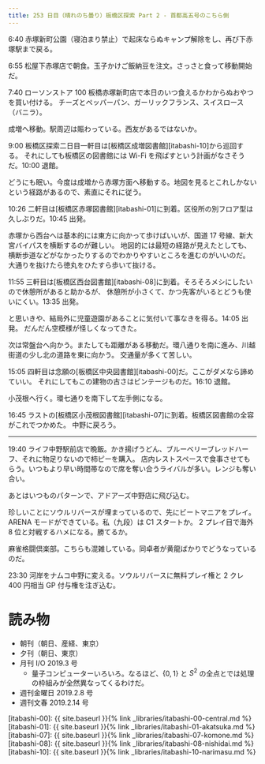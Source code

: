 ```yaml
---
title: 253 日目（晴れのち曇り）板橋区探索 Part 2 - 首都高五号のこちら側
---
```


6:40 赤塚新町公園（寝泊まり禁止）で起床ならぬキャンプ解除をし、再び下赤塚駅まで戻る。

6:55 松屋下赤塚店で朝食。玉子かけご飯納豆を注文。さっさと食って移動開始だ。

7:40 ローソンストア 100 板橋赤塚新町店で本日のいつ食えるかわからぬおやつを買い付ける。
チーズとペッパーパン、ガーリックフランス、スイスロース（バニラ）。

成増へ移動。駅周辺は賑わっている。西友があるではないか。

9:00 板橋区探索二日目一軒目は[板橋区成増図書館][itabashi-10]から巡回する。
それにしても板橋区の図書館には Wi-Fi を飛ばすという計画がなさそうだ。10:00 退館。

どうにも眠い。今度は成増から赤塚方面へ移動する。地図を見るとこれしかないという経路があるので、素直にそれに従う。

10:26 二軒目は[板橋区赤塚図書館][itabashi-01]に到着。区役所の別フロア型は久しぶりだ。10:45 出発。

赤塚から西台へは基本的には東方に向かって歩けばいいが、国道 17 号線、新大宮バイパスを横断するのが難しい。
地図的には最短の経路が見えたとしても、横断歩道などがなかったりするのでわかりやすいところを進むのがいいのだ。
大通りを抜けたら徳丸をひたすら歩いて抜ける。

11:55 三軒目は[板橋区西台図書館][itabashi-08]に到着。そろそろメシにしたいので休憩所があると助かるが、
休憩所が小さくて、かつ先客がいるとどうも使いにくい。13:35 出発。

と思いきや、結局外に児童遊園があることに気付いて事なきを得る。14:05 出発。
だんだん空模様が怪しくなってきた。

次は常盤台へ向かう。またしても距離がある移動だ。環八通りを南に進み、川越街道の少し北の道路を東に向かう。
交通量が多くて苦しい。

15:05 四軒目は念願の[板橋区中央図書館][itabashi-00]だ。ここがダメなら諦めていい。
それにしてもこの建物の古さはビンテージものだ。16:10 退館。

小茂根へ行く。環七通りを南下して左手側になる。

16:45 ラストの[板橋区小茂根図書館][itabashi-07]に到着。板橋区図書館の全容がこれでつかめた。
中野に戻ろう。

----------

19:40 ライフ中野駅前店で晩飯。かき揚げうどん、ブルーベリーブレッドハーフ、それに物足りないので柿ピーを購入。
店内レストスペースで食事させてもらう。いつもより早い時間帯なので席を奪い合うライバルが多い。レンジも奪い合い。

あとはいつものパターンで、アドアーズ中野店に飛び込む。

珍しいことにソウルリバースが埋まっているので、先にビートマニアをプレイ。ARENA モードができている。私（九段）は C1 スタートか。
2 プレイ目で海外 8 位と対戦するハメになる。勝てるか。

麻雀格闘倶楽部。こちらも混雑している。同卓者が黄龍ばかりでどうなっているのだ。

23:30 河岸をナムコ中野に変える。ソウルリバースに無料プレイ権と 2 クレ 400 円相当 GP 付与権を注ぎ込む。

# 読み物

* 朝刊（朝日、産経、東京）
* 夕刊（朝日、東京）
* 月刊 I/O 2019.3 号
  * 量子コンピューターいろいろ。なるほど、$\{0, 1\}$ と $S^2$ の全点とでは処理の枠組みが全然異なってくるわけだ。
* 週刊金曜日 2019.2.8 号
* 週刊文春 2019.2.14 号

[itabashi-00]: {{ site.baseurl }}{% link _libraries/itabashi-00-central.md %}
[itabashi-01]: {{ site.baseurl }}{% link _libraries/itabashi-01-akatsuka.md %}
[itabashi-07]: {{ site.baseurl }}{% link _libraries/itabashi-07-komone.md %}
[itabashi-08]: {{ site.baseurl }}{% link _libraries/itabashi-08-nishidai.md %}
[itabashi-10]: {{ site.baseurl }}{% link _libraries/itabashi-10-narimasu.md %}
